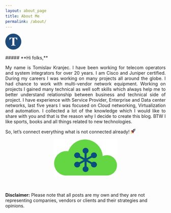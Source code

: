 ```yaml
---
layout: about_page
title: About Me
permalink: /about/
---
```

<p><a href="{{ "/" | relative_url }}">
<img src="/images/logo.png" alt="Tom Blog" title="Tomislav Kranjec's Blog" style="width:50px">
</a></p>
##### **Hi folks,**
<p style='text-align: justify;'> 
My name is Tomislav Kranjec. I have been working for telecom operators and system integrators for over 20 years. I am Cisco and Juniper certified. During my careers I was working on many projects all around the globe. I had chance to work with multi-vendor network equipment. Working on projects I gained many technical as well soft skills which always help me to better understand relationship between business and technical side of project. I have experience with Service Provider, Enterprise and Data center networks, last five years I was focused on Cloud networking, Virtualization and automation. I collected a lot of the knowledge which I would like to share with you and that is the reason why I decide to create this blog. BTW I like sports, books and all things related to new technologies.  
</p>
So, let’s connect everything what is not connected already! <img style="float" width="15" height="15" src="/images/rocket.jpg">
<br/>
<p align="center">
  <img width="200" height="120" src="/images/about__page_down2.jpg">
</p>
<br/>

**Disclaimer:**
Please note that all posts are my own and they are not representing  companies, vendors or clients and their strategies and opinions.

